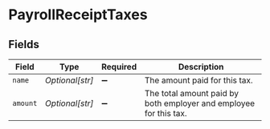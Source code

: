 # PayrollReceiptTaxes


## Fields

| Field                                                             | Type                                                              | Required                                                          | Description                                                       |
| ----------------------------------------------------------------- | ----------------------------------------------------------------- | ----------------------------------------------------------------- | ----------------------------------------------------------------- |
| `name`                                                            | *Optional[str]*                                                   | :heavy_minus_sign:                                                | The amount paid for this tax.                                     |
| `amount`                                                          | *Optional[str]*                                                   | :heavy_minus_sign:                                                | The total amount paid by both employer and employee for this tax. |